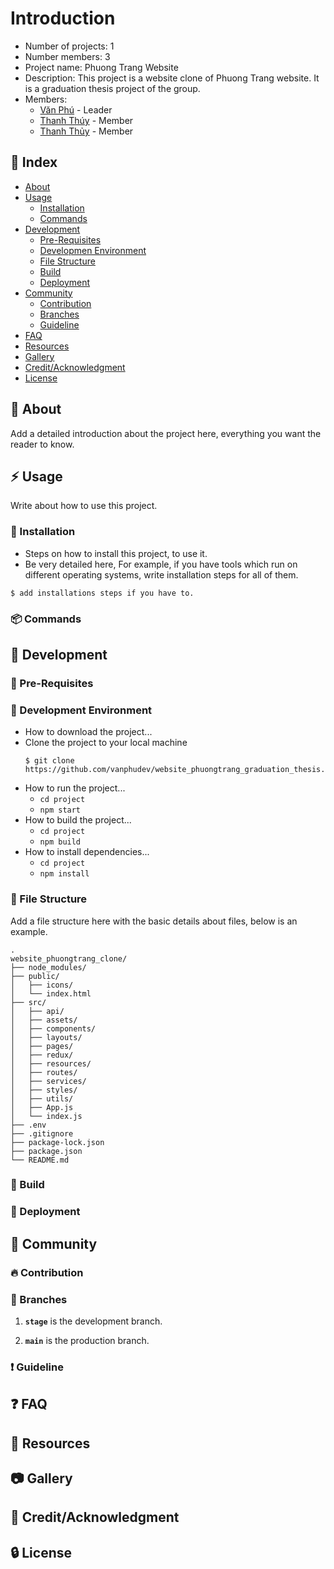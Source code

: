 # Introduction

-  Number of projects: 1
-  Number members: 3
-  Project name: Phuong Trang Website
-  Description: This project is a website clone of Phuong Trang website. It is a graduation thesis project of the group.
-  Members:
   -  [Văn Phú]() - Leader
   -  [Thanh Thúy]() - Member
   -  [Thanh Thủy]() - Member

## :ledger: Index

-  [About](#beginner-about)
-  [Usage](#zap-usage)
   -  [Installation](#electric_plug-installation)
   -  [Commands](#package-commands)
-  [Development](#wrench-development)
   -  [Pre-Requisites](#notebook-pre-requisites)
   -  [Developmen Environment](#nut_and_bolt-development-environment)
   -  [File Structure](#file_folder-file-structure)
   -  [Build](#hammer-build)
   -  [Deployment](#rocket-deployment)
-  [Community](#cherry_blossom-community)
   -  [Contribution](#fire-contribution)
   -  [Branches](#cactus-branches)
   -  [Guideline](#exclamation-guideline)
-  [FAQ](#question-faq)
-  [Resources](#page_facing_up-resources)
-  [Gallery](#camera-gallery)
-  [Credit/Acknowledgment](#star2-creditacknowledgment)
-  [License](#lock-license)

## :beginner: About

Add a detailed introduction about the project here, everything you want the reader to know.

## :zap: Usage

Write about how to use this project.

### :electric_plug: Installation

-  Steps on how to install this project, to use it.
-  Be very detailed here, For example, if you have tools which run on different operating systems, write installation steps for all of them.

```
$ add installations steps if you have to.
```

### :package: Commands

## :wrench: Development

### :notebook: Pre-Requisites

### :nut_and_bolt: Development Environment

-  How to download the project...
-  Clone the project to your local machine
   ```
   $ git clone https://github.com/vanphudev/website_phuongtrang_graduation_thesis.git
   ```
-  How to run the project...
   -  `cd project`
   -  `npm start`
-  How to build the project...
   -  `cd project`
   -  `npm build`
-  How to install dependencies...
   -  `cd project`
   -  `npm install`

### :file_folder: File Structure

Add a file structure here with the basic details about files, below is an example.

```
.
website_phuongtrang_clone/
├── node_modules/
├── public/
│   ├── icons/
│   └── index.html
├── src/
│   ├── api/
│   ├── assets/
│   ├── components/
│   ├── layouts/
│   ├── pages/
│   ├── redux/
│   ├── resources/
│   ├── routes/
│   ├── services/
│   ├── styles/
│   ├── utils/
│   ├── App.js
│   └── index.js
├── .env
├── .gitignore
├── package-lock.json
├── package.json
└── README.md
```

### :hammer: Build

### :rocket: Deployment

## :cherry_blossom: Community

### :fire: Contribution

### :cactus: Branches

1. **`stage`** is the development branch.

2. **`main`** is the production branch.

### :exclamation: Guideline

## :question: FAQ

## :page_facing_up: Resources

## :camera: Gallery

## :star2: Credit/Acknowledgment

## :lock: License
